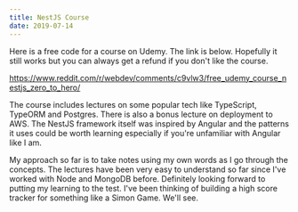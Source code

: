```yaml
---
title: NestJS Course
date: 2019-07-14
---
```


Here is a free code for a course on Udemy. The link is below. Hopefully it still works but you can always get a refund if you don't like the course.

https://www.reddit.com/r/webdev/comments/c9vlw3/free_udemy_course_nestjs_zero_to_hero/

The course includes lectures on some popular tech like TypeScript, TypeORM and Postgres. There is also a bonus lecture on deployment to AWS. The NestJS framework itself was inspired by Angular and the patterns it uses could be worth learning especially if you're unfamiliar with Angular like I am.

My approach so far is to take notes using my own words as I go through the concepts. The lectures have been very easy to understand so far since I've worked with Node and MongoDB before. Definitely looking forward to putting my learning to the test. I've been thinking of building a high score tracker for something like a Simon Game. We'll see. 